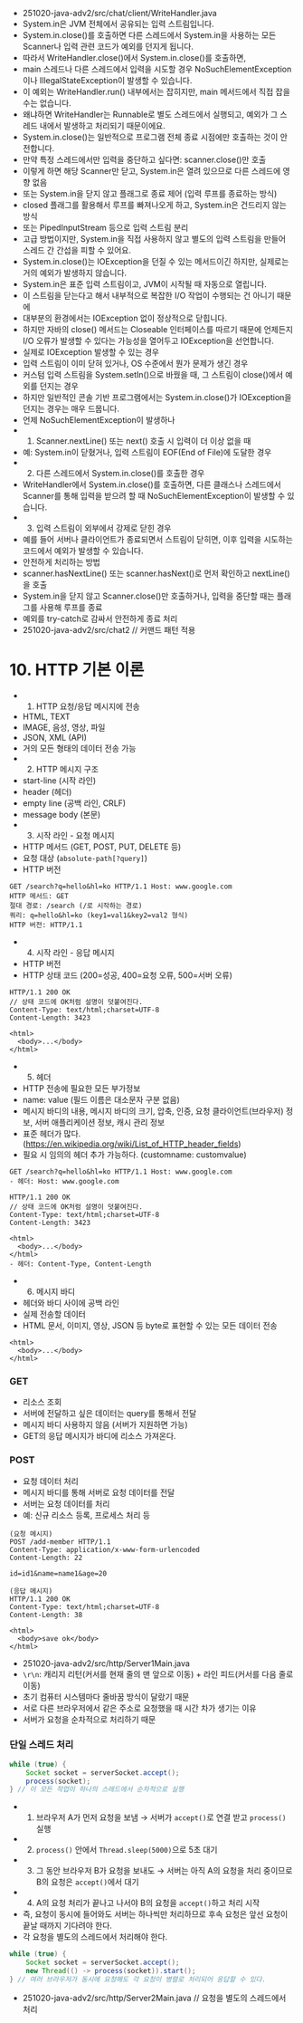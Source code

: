 - 251020-java-adv2/src/chat/client/WriteHandler.java
- System.in은 JVM 전체에서 공유되는 입력 스트림입니다.
- System.in.close()를 호출하면 다른 스레드에서 System.in을 사용하는 모든 Scanner나 입력 관련 코드가 예외를 던지게 됩니다.
- 따라서 WriteHandler.close()에서 System.in.close()를 호출하면,
- main 스레드나 다른 스레드에서 입력을 시도할 경우 NoSuchElementException이나 IllegalStateException이 발생할 수 있습니다.
- 이 예외는 WriteHandler.run() 내부에서는 잡히지만, main 메서드에서 직접 잡을 수는 없습니다.
- 왜냐하면 WriteHandler는 Runnable로 별도 스레드에서 실행되고, 예외가 그 스레드 내에서 발생하고 처리되기 때문이에요.
- System.in.close()는 일반적으로 프로그램 전체 종료 시점에만 호출하는 것이 안전합니다.
- 만약 특정 스레드에서만 입력을 중단하고 싶다면: scanner.close()만 호출
- 이렇게 하면 해당 Scanner만 닫고, System.in은 열려 있으므로 다른 스레드에 영향 없음
- 또는 System.in을 닫지 않고 플래그로 종료 제어 (입력 루프를 종료하는 방식)
- closed 플래그를 활용해서 루프를 빠져나오게 하고, System.in은 건드리지 않는 방식
- 또는 PipedInputStream 등으로 입력 스트림 분리
- 고급 방법이지만, System.in을 직접 사용하지 않고 별도의 입력 스트림을 만들어 스레드 간 간섭을 피할 수 있어요.
- System.in.close()는 IOException을 던질 수 있는 메서드이긴 하지만, 실제로는 거의 예외가 발생하지 않습니다.
- System.in은 표준 입력 스트림이고, JVM이 시작될 때 자동으로 열립니다.
- 이 스트림을 닫는다고 해서 내부적으로 복잡한 I/O 작업이 수행되는 건 아니기 때문에
- 대부분의 환경에서는 IOException 없이 정상적으로 닫힙니다.
- 하지만 자바의 close() 메서드는 Closeable 인터페이스를 따르기 때문에 언제든지 I/O 오류가 발생할 수 있다는 가능성을 열어두고 IOException을 선언합니다.
- 실제로 IOException 발생할 수 있는 경우
- 입력 스트림이 이미 닫혀 있거나, OS 수준에서 뭔가 문제가 생긴 경우
- 커스텀 입력 스트림을 System.setIn()으로 바꿨을 때, 그 스트림이 close()에서 예외를 던지는 경우
- 하지만 일반적인 콘솔 기반 프로그램에서는 System.in.close()가 IOException을 던지는 경우는 매우 드뭅니다.
- 언제 NoSuchElementException이 발생하나
- 1. Scanner.nextLine() 또는 next() 호출 시 입력이 더 이상 없을 때
- 예: System.in이 닫혔거나, 입력 스트림이 EOF(End of File)에 도달한 경우
- 2. 다른 스레드에서 System.in.close()를 호출한 경우
- WriteHandler에서 System.in.close()를 호출하면, 다른 클래스나 스레드에서 Scanner를 통해 입력을 받으려 할 때 NoSuchElementException이 발생할 수 있습니다.
- 3. 입력 스트림이 외부에서 강제로 닫힌 경우
- 예를 들어 서버나 클라이언트가 종료되면서 스트림이 닫히면, 이후 입력을 시도하는 코드에서 예외가 발생할 수 있습니다.
- 안전하게 처리하는 방법
- scanner.hasNextLine() 또는 scanner.hasNext()로 먼저 확인하고 nextLine()을 호출
- System.in을 닫지 않고 Scanner.close()만 호출하거나, 입력을 중단할 때는 플래그를 사용해 루프를 종료
- 예외를 try-catch로 감싸서 안전하게 종료 처리
- 251020-java-adv2/src/chat2 // 커맨드 패턴 적용
# 10. HTTP 기본 이론
- 1. HTTP 요청/응답 메시지에 전송
- HTML, TEXT
- IMAGE, 음성, 영상, 파일
- JSON, XML (API)
- 거의 모든 형태의 데이터 전송 가능
- 2. HTTP 메시지 구조
- start-line (시작 라인)
- header (헤더)
- empty line (공백 라인, CRLF)
- message body (본문)
- 3. 시작 라인 - 요청 메시지
- HTTP 메서드 (GET, POST, PUT, DELETE 등)
- 요청 대상 (`absolute-path[?query]`)
- HTTP 버전
```
GET /search?q=hello&hl=ko HTTP/1.1 Host: www.google.com
HTTP 메서드: GET
절대 경로: /search (/로 시작하는 경로)
쿼리: q=hello&hl=ko (key1=val1&key2=val2 형식)
HTTP 버전: HTTP/1.1
```
- 4. 시작 라인 - 응답 메시지
- HTTP 버전
- HTTP 상태 코드 (200=성공, 400=요청 오류, 500=서버 오류)
```
HTTP/1.1 200 OK
// 상태 코드에 OK처럼 설명이 덧붙여진다.
Content-Type: text/html;charset=UTF-8
Content-Length: 3423

<html>
  <body>...</body>
</html>
```
- 5. 헤더
- HTTP 전송에 필요한 모든 부가정보
- name: value (필드 이름은 대소문자 구분 없음)
- 메시지 바디의 내용, 메시지 바디의 크기, 압축, 인증, 요청 클라이언트(브라우저) 정보, 서버 애플리케이션 정보, 캐시 관리 정보
- 표준 헤더가 많다. (https://en.wikipedia.org/wiki/List_of_HTTP_header_fields)
- 필요 시 임의의 헤더 추가 가능하다. (customname: customvalue)
```
GET /search?q=hello&hl=ko HTTP/1.1 Host: www.google.com
- 헤더: Host: www.google.com

HTTP/1.1 200 OK
// 상태 코드에 OK처럼 설명이 덧붙여진다.
Content-Type: text/html;charset=UTF-8
Content-Length: 3423

<html>
  <body>...</body>
</html>
- 헤더: Content-Type, Content-Length
```
- 6. 메시지 바디
- 헤더와 바디 사이에 공백 라인
- 실제 전송할 데이터
- HTML 문서, 이미지, 영상, JSON 등 byte로 표현할 수 있는 모든 데이터 전송
```
<html>
  <body>...</body>
</html>
```
### GET
- 리소스 조회
- 서버에 전달하고 싶은 데이터는 query를 통해서 전달
- 메시지 바디 사용하지 않음 (서버가 지원하면 가능)
- GET의 응답 메시지가 바디에 리소스 가져온다.
### POST
- 요청 데이터 처리
- 메시지 바디를 통해 서버로 요청 데이터를 전달
- 서버는 요청 데이터를 처리
- 예: 신규 리소스 등록, 프로세스 처리 등
```
(요청 메시지)
POST /add-member HTTP/1.1
Content-Type: application/x-www-form-urlencoded
Content-Length: 22

id=id1&name=name1&age=20

(응답 메시지)
HTTP/1.1 200 OK
Content-Type: text/html;charset=UTF-8
Content-Length: 38

<html>
  <body>save ok</body>
</html>
```
- 251020-java-adv2/src/http/Server1Main.java
- `\r\n`: 캐리지 리턴(커서를 현재 줄의 맨 앞으로 이동) + 라인 피드(커서를 다음 줄로 이동)
- 초기 컴퓨터 시스템마다 줄바꿈 방식이 달랐기 때문
- 서로 다른 브라우저에서 같은 주소로 요청했을 때 시간 차가 생기는 이유
- 서버가 요청을 순차적으로 처리하기 때문
### 단일 스레드 처리
```java
while (true) {
    Socket socket = serverSocket.accept();
    process(socket);
} // 이 모든 작업이 하나의 스레드에서 순차적으로 실행
```
- 1. 브라우저 A가 먼저 요청을 보냄 → 서버가 `accept()`로 연결 받고 `process()` 실행
- 2. `process()` 안에서 `Thread.sleep(5000)`으로 5초 대기
- 3. 그 동안 브라우저 B가 요청을 보내도 → 서버는 아직 A의 요청을 처리 중이므로 B의 요청은 `accept()`에서 대기
- 4. A의 요청 처리가 끝나고 나서야 B의 요청을 `accept()`하고 처리 시작
- 즉, 요청이 동시에 들어와도 서버는 하나씩만 처리하므로 후속 요청은 앞선 요청이 끝날 때까지 기다려야 한다.
- 각 요청을 별도의 스레드에서 처리해야 한다.
```java
while (true) {
    Socket socket = serverSocket.accept();
    new Thread(() -> process(socket)).start();
} // 여러 브라우저가 동시에 요청해도 각 요청이 병렬로 처리되어 응답할 수 있다.
```
- 251020-java-adv2/src/http/Server2Main.java // 요청을 별도의 스레드에서 처리